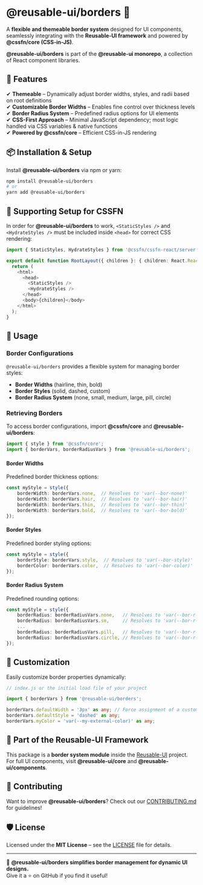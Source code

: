 # @reusable-ui/borders 🚧  

A **flexible and themeable border system** designed for UI components, seamlessly integrating with the **Reusable-UI framework** and powered by **@cssfn/core (CSS-in-JS)**.  

**@reusable-ui/borders** is part of the **@reusable-ui monorepo**, a collection of React component libraries.

## 🚀 Features  
✔ **Themeable** – Dynamically adjust border widths, styles, and radii based on root definitions  
✔ **Customizable Border Widths** – Enables fine control over thickness levels  
✔ **Border Radius System** – Predefined radius options for UI elements  
✔ **CSS-First Approach** – Minimal JavaScript dependency; most logic handled via CSS variables & native functions  
✔ **Powered by @cssfn/core** – Efficient CSS-in-JS rendering  

## 📦 Installation & Setup  
Install **@reusable-ui/borders** via npm or yarn:

```sh
npm install @reusable-ui/borders
# or
yarn add @reusable-ui/borders
```

## 🚀 Supporting Setup for CSSFN  
In order for **@reusable-ui/borders** to work, `<StaticStyles />` and `<HydrateStyles />` must be included inside `<head>` for correct CSS rendering:

```ts
import { StaticStyles, HydrateStyles } from '@cssfn/cssfn-react/server';

export default function RootLayout({ children }: { children: React.ReactNode }) {
  return (
    <html>
      <head>
        <StaticStyles />
        <HydrateStyles />
      </head>
      <body>{children}</body>
    </html>
  );
}
```

## 🚧 Usage  

### **Border Configurations**  
`@reusable-ui/borders` provides a flexible system for managing border styles:

- **Border Widths** (hairline, thin, bold)
- **Border Styles** (solid, dashed, custom)
- **Border Radius System** (none, small, medium, large, pill, circle)

### **Retrieving Borders**  
To access border configurations, import **@cssfn/core** and **@reusable-ui/borders**:

```ts
import { style } from '@cssfn/core';
import { borderVars, borderRadiusVars } from '@reusable-ui/borders';
```

#### **Border Widths**  
Predefined border thickness options:

```ts
const myStyle = style({
    borderWidth: borderVars.none,  // Resolves to 'var(--bor-none)'
    borderWidth: borderVars.hair,  // Resolves to 'var(--bor-hair)'
    borderWidth: borderVars.thin,  // Resolves to 'var(--bor-thin)'
    borderWidth: borderVars.bold,  // Resolves to 'var(--bor-bold)'
});
```

#### **Border Styles**  
Predefined border styling options:

```ts
const myStyle = style({
    borderStyle: borderVars.style,  // Resolves to 'var(--bor-style)'
    borderColor: borderVars.color,  // Resolves to 'var(--bor-color)'
});
```

#### **Border Radius System**  
Predefined rounding options:

```ts
const myStyle = style({
    borderRadius: borderRadiusVars.none,   // Resolves to 'var(--bor-r-none)'
    borderRadius: borderRadiusVars.sm,     // Resolves to 'var(--bor-r-sm)'
    ...
    borderRadius: borderRadiusVars.pill,   // Resolves to 'var(--bor-r-pill)'
    borderRadius: borderRadiusVars.circle, // Resolves to 'var(--bor-r-circle)'
});
```

## 🎨 Customization  
Easily customize border properties dynamically:

```ts
// index.js or the initial load file of your project

import { borderVars } from '@reusable-ui/borders';

borderVars.defaultWidth = '3px' as any; // Force assignment of a custom width
borderVars.defaultStyle = 'dashed' as any;
borderVars.myColor = 'var(--my-external-color)' as any;
```

## 📖 Part of the Reusable-UI Framework  
This package is a **border system module** inside the [Reusable-UI](https://github.com/reusable-ui/reusable-ui-monorepo) project.  
For full UI components, visit **@reusable-ui/core** and **@reusable-ui/components**.

## 🤝 Contributing  
Want to improve **@reusable-ui/borders**? Check out our [CONTRIBUTING.md](./CONTRIBUTING.md) for guidelines!  

## 🛡️ License  
Licensed under the **MIT License** – see the [LICENSE](./LICENSE) file for details.  

---

🚀 **@reusable-ui/borders simplifies border management for dynamic UI designs.**  
Give it a ⭐ on GitHub if you find it useful!
